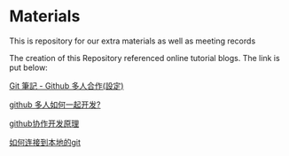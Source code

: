 # Materials
This is repository for our extra materials as well as meeting records

The creation of this Repository referenced online tutorial blogs. The link is put below:

[Git 筆記 - Github 多人合作(設定)](http://tech-marsw.logdown.com/blog/2013/08/17/git-notes-github-n-person-cooperation-settings/)

[github 多人如何一起开发?](http://tech-marsw.logdown.com/blog/2013/08/17/git-notes-github-n-person-cooperation-settings/)

[github协作开发原理](https://github.com/livoras/blog/issues/7)

[如何连接到本地的git](https://blog.csdn.net/hanchao5272/article/details/79162130)